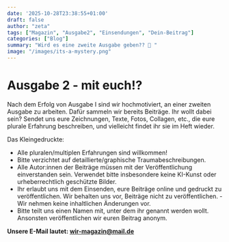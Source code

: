 ```yaml
---
date: '2025-10-28T23:38:55+01:00'
draft: false
author: "zeta"
tags: ["Magazin", "Ausgabe2", "Einsendungen", "Dein-Beitrag"]
categories: ["Blog"]
summary: "Wird es eine zweite Ausgabe geben?? 👀 "
image: "/images/its-a-mystery.png"
---
```


# Ausgabe 2 - mit euch!?

Nach dem Erfolg von Ausgabe I sind wir hochmotiviert, an einer zweiten Ausgabe zu arbeiten. Dafür sammeln wir bereits Beiträge. Ihr wollt dabei sein? Sendet uns eure Zeichnungen, Texte, Fotos, Collagen, etc., die eure plurale Erfahrung beschreiben, und vielleicht findet ihr sie im Heft wieder.

Das Kleingedruckte:

- Alle pluralen/multiplen Erfahrungen sind willkommen!
- Bitte verzichtet auf detaillierte/graphische Traumabeschreibungen.
- Alle Autor:innen der Beiträge müssen mit der Veröffentlichung einverstanden sein. Verwendet bitte insbesondere keine KI-Kunst oder urheberrechtlich geschützte Bilder.
- Ihr erlaubt uns mit dem Einsenden, eure Beiträge online und gedruckt zu veröffentlichen. Wir behalten uns vor, Beiträge nicht zu veröffentlichen. - Wir nehmen keine inhaltlichen Änderungen vor.
- Bitte teilt uns einen Namen mit, unter dem ihr genannt werden wollt. Ansonsten veröffentlichen wir euren Beitrag anonym.

**Unsere E-Mail lautet: <wir-magazin@mail.de>**
